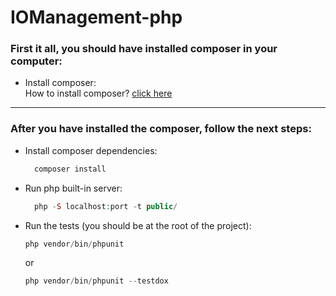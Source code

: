 # IOManagement-php

<h3>First it all, you should have installed composer in your computer:</h3>
  
  - Install composer: <br>
    How to install composer?  [click here](https://linuxhint.com/install-and-use-php-composer-ubuntu-22-04/)

<hr>

### After you have installed the composer, follow the next steps:

- Install composer dependencies:
  
  ```php
    composer install
  ```

- Run php built-in server:
  
  ```php
    php -S localhost:port -t public/
  ```
  
- Run the tests (you should be at the root of the project):

  ```php
  php vendor/bin/phpunit
  ```

  or

  ```php
  php vendor/bin/phpunit --testdox
  ```
